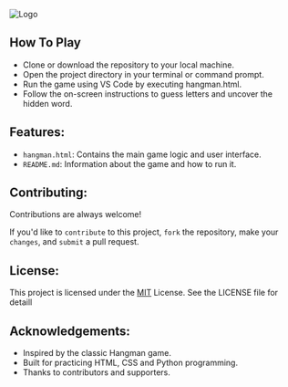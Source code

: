 ![Logo](https://github.com/ketan270/HANGMAN-GAME/assets/146920220/cad0c84a-2ecd-4242-8343-44be311bc791)


## How To Play

- Clone or download the repository to your local machine.
- Open the project directory in your terminal or command prompt.
- Run the game using VS Code by executing hangman.html.
- Follow the on-screen instructions to guess letters and uncover the hidden word.

## Features:

- `hangman.html`: Contains the main game logic and user interface.
- `README.md`: Information about the game and how to run it.

## Contributing:

Contributions are always welcome!

If you'd like to `contribute` to this project, `fork` the repository, make your `changes`, and `submit` a pull request.

## License:

This project is licensed under the [MIT](https://choosealicense.com/licenses/mit/) License. See the LICENSE file for detaill


## Acknowledgements:

 - Inspired by the classic Hangman game.
 - Built for practicing HTML, CSS and Python programming.
 - Thanks to contributors and supporters.
